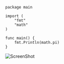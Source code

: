 ```
package main

import (
	"fmt"
	"math"
)

func main() {
	fmt.Println(math.pi)
}
```
![ScreenShot](https://raw.githubusercontent.com/Kedarnag13/Go-Tutorial/master/3.Basics/exported_names.png)